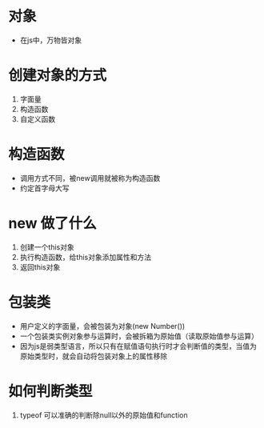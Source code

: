 # 对象
- 在js中，万物皆对象
# 创建对象的方式
1. 字面量
2. 构造函数
3. 自定义函数

# 构造函数
- 调用方式不同，被new调用就被称为构造函数
- 约定首字母大写
 # new 做了什么
 1. 创建一个this对象
 2. 执行构造函数，给this对象添加属性和方法
 3. 返回this对象
 # 包装类
 - 用户定义的字面量，会被包装为对象(new Number())
 - 一个包装类实例对象参与运算时，会被拆箱为原始值（读取原始值参与运算）
 - 因为js是弱类型语言，所以只有在赋值语句执行时才会判断值的类型，当值为原始类型时，就会自动将包装对象上的属性移除

 # 如何判断类型
 1. typeof 可以准确的判断除null以外的原始值和function

